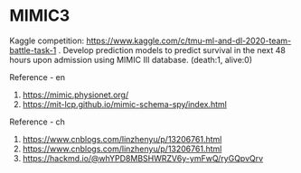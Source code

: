 # MIMIC3

Kaggle competition: https://www.kaggle.com/c/tmu-ml-and-dl-2020-team-battle-task-1
.
Develop prediction models to predict survival in the next 48 hours upon admission using MIMIC III database. (death:1, alive:0)

Reference - en
1. https://mimic.physionet.org/
2. https://mit-lcp.github.io/mimic-schema-spy/index.html

Reference - ch
1. https://www.cnblogs.com/linzhenyu/p/13206761.html
2. https://www.cnblogs.com/linzhenyu/p/13206761.html
3. https://hackmd.io/@whYPD8MBSHWRZV6y-ymFwQ/ryGQpvQrv
